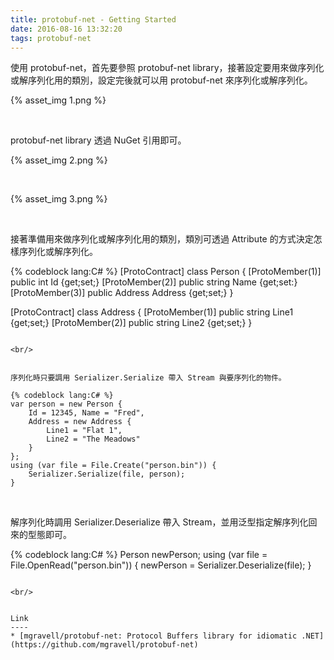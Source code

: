 ```yaml
---
title: protobuf-net - Getting Started
date: 2016-08-16 13:32:20
tags: protobuf-net
---
```


使用 protobuf-net，首先要參照 protobuf-net library，接著設定要用來做序列化或解序列化用的類別，設定完後就可以用 protobuf-net 來序列化或解序列化。  

<!-- More -->

{% asset_img 1.png %}

<br/>


protobuf-net library 透過 NuGet 引用即可。  

{% asset_img 2.png %}

<br/>


{% asset_img 3.png %}

<br/>


接著準備用來做序列化或解序列化用的類別，類別可透過 Attribute 的方式決定怎樣序列化或解序列化。  

{% codeblock lang:C# %}
[ProtoContract] 
class Person { 
    [ProtoMember(1)] 
    public int Id {get;set;}
    [ProtoMember(2)] 
    public string Name {get;set:} 
    [ProtoMember(3)] 
    public Address Address {get;set;} 
} 

[ProtoContract] 
class Address { 
    [ProtoMember(1)] 
    public string Line1 {get;set;} 
    [ProtoMember(2)] 
    public string Line2 {get;set;} 
}
```

<br/>


序列化時只要調用 Serializer.Serialize 帶入 Stream 與要序列化的物件。  

{% codeblock lang:C# %}
var person = new Person { 
    Id = 12345, Name = "Fred", 
    Address = new Address { 
        Line1 = "Flat 1", 
        Line2 = "The Meadows" 
    } 
}; 
using (var file = File.Create("person.bin")) { 
    Serializer.Serialize(file, person); 
}
```

<br/>


解序列化時調用 Serializer.Deserialize 帶入 Stream，並用泛型指定解序列化回來的型態即可。  

{% codeblock lang:C# %}
Person newPerson; 
using (var file = File.OpenRead("person.bin")) { 
    newPerson = Serializer.Deserialize<Person>(file); 
}
```

<br/>


Link
----
* [mgravell/protobuf-net: Protocol Buffers library for idiomatic .NET](https://github.com/mgravell/protobuf-net)